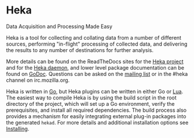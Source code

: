 # Heka

Data Acquisition and Processing Made Easy

Heka is a tool for collecting and collating data from a number of different
sources, performing "in-flight" processing of collected data, and delivering
the results to any number of destinations for further analysis.

More details can be found on the ReadTheDocs sites for the [Heka
project](http://heka-docs.readthedocs.org/) and for the [Heka
daemon](http://hekad.readthedocs.org/), and lower level package
documentation can be found on
[GoDoc](http://godoc.org/github.com/mozilla-services/heka). Questions can
be asked on the [mailing list](https://mail.mozilla.org/listinfo/heka) or
in the #heka channel on irc.mozilla.org.

Heka is written in [Go](http://golang.org/), but Heka plugins can be written
in either Go or [Lua](http://lua.org). The easiest way to compile Heka is by
using the build script in the root directory of the project, which will set up a 
Go environment, verify the prerequisites, and install all required dependencies.
The build process also provides a mechanism for easily integrating external 
plug-in packages into the generated `hekad`.  For more details and additional
installation options see 
[Installing](https://hekad.readthedocs.org/en/latest/installing.html).
